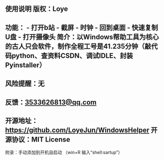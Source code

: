 使用说明
版权：Loye
---------------------------------------------------------------------------------------------------
功能：
	- 打开b站
	- 截屏
	- 时钟
	- 回到桌面
	- 快速复制U盘
	- 打开摄像头
简介：以Windows帮助工具为核心的古人只会软件，制作全程工号是41.235分钟（敲代码python、查资料CSDN、调试IDLE、封装Pyinstaller）
---------------------------------------------------------------------------------------------------
风险提醒：无
---------------------------------------------------------------------------------------------------
反馈：3533626813@qq.com
---------------------------------------------------------------------------------------------------
开源地址：https://github.com/LoyeJun/WindowsHelper
开源协议：MIT License
---------------------------------------------------------------------------------------------------
附录：手动添加到开机自启动
	（win+R 输入“shell:sartup”）
